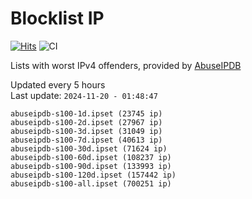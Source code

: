 # Blocklist IP

[![Hits](https://hits.seeyoufarm.com/api/count/incr/badge.svg?url=https%3A%2F%2Fgithub.com%2Fborestad%2Fblocklist-ip%2F&count_bg=%2379C83D&title_bg=%23555555&icon=&icon_color=%23E7E7E7&title=hits&edge_flat=false)](https://hits.seeyoufarm.com)  ![CI](https://img.shields.io/github/workflow/status/borestad/blocklist-ip/CI?style=flat-square)

Lists with worst IPv4 offenders, provided by [AbuseIPDB](https://www.abuseipdb.com/)

<!-- FOOTER-PLACEHOLDER -->
Updated every 5 hours<br>
Last update: `2024-11-20 - 01:48:47`
```
abuseipdb-s100-1d.ipset (23745 ip)
abuseipdb-s100-2d.ipset (27967 ip)
abuseipdb-s100-3d.ipset (31049 ip)
abuseipdb-s100-7d.ipset (40613 ip)
abuseipdb-s100-30d.ipset (71624 ip)
abuseipdb-s100-60d.ipset (108237 ip)
abuseipdb-s100-90d.ipset (133993 ip)
abuseipdb-s100-120d.ipset (157442 ip)
abuseipdb-s100-all.ipset (700251 ip)
```
